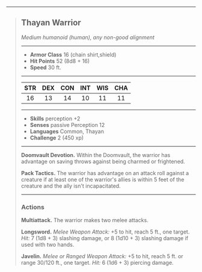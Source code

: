 ***
> ## Thayan Warrior
> *Medium humanoid (human), any non-good alignment*
> 
> ***
> 
> - **Armor Class** 16 (chain shirt,shield)
> - **Hit Points** 52 (8d8 + 16)
> - **Speed** 30 ft.
> 
> ***
> 
> |STR|DEX|CON|INT|WIS|CHA|
> |:---:|:---:|:---:|:---:|:---:|:---:|
> |16|13|14|10|11|11|
> 
> ***
> 
> - **Skills** perception +2
> - **Senses** passive Perception 12
> - **Languages** Common, Thayan
> - **Challenge** 2 (450 xp)
> 
> ***
> 
> **Doomvault Devotion.** Within the Doomvault, the warrior has advantage on saving throws against being charmed or frightened.
> 
> **Pack Tactics.** The warrior has advantage on an attack roll against a creature if at least one of the warrior's allies is within 5 feet of the creature and the ally isn't incapacitated.
> 
> ***
> 
> ### Actions
> **Multiattack.** The warrior makes two melee attacks.
> 
> **Longsword.** *Melee Weapon Attack:* +5 to hit, reach 5 ft., one target. *Hit:* 7 (1d8 + 3) slashing damage, or 8 (1d10 + 3) slashing damage if used with two hands.
> 
> **Javelin.** *Melee or Ranged Weapon Attack:* +5 to hit, reach 5 ft. or range 30/120 ft., one target. *Hit:* 6 (1d6 + 3) piercing damage.